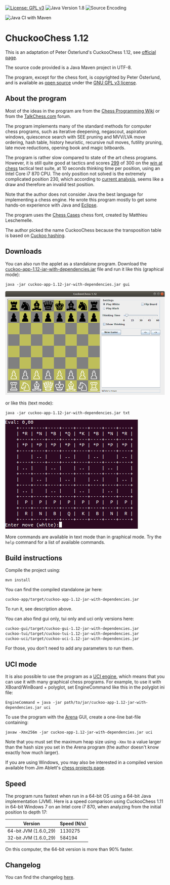 [![License: GPL v3](https://img.shields.io/badge/License-GPL%20v3-blue.svg)](http://www.gnu.org/licenses/gpl-3.0)
![Java Version 1.8](https://img.shields.io/badge/Java%20Version-1.8-blue.svg)
![Source Encoding](https://img.shields.io/badge/Source%20Encoding-UTF--8-blue)

![Java CI with Maven](https://github.com/sauce-code/cuckoo/workflows/Java%20CI%20with%20Maven/badge.svg)

# ChuckooChess 1.12

This is an adaptation of Peter Österlund's CuckooChess 1.12, see [official page](http://hem.bredband.net/petero2b/javachess/index.html).

The source code provided is a Java Maven project in UTF-8.

The program, except for the chess font, is copyrighted by Peter Österlund, and is available as [open source](http://www.opensource.org/) under the [GNU GPL v3 license](http://www.gnu.org/licenses/gpl.html).

## About the program

Most of the ideas in the program are from the [Chess Programming Wiki](http://chessprogramming.wikispaces.com/) or from the [TalkChess.com](http://talkchess.com/forum/) forum.

The program implements many of the standard methods for computer chess programs, such as iterative deepening, negascout, aspiration windows, quiescence search with SEE pruning and MVV/LVA move ordering, hash table, history heuristic, recursive null moves, futility pruning, late move reductions, opening book and magic bitboards.

The program is rather slow compared to state of the art chess programs. However, it is still quite good at tactics and scores [299](http://hem.bredband.net/petero2b/javachess/wac_10s.txt) of 300 on the [win at chess](http://chessprogramming.wikispaces.com/Test-Positions) tactical test suite, at 10 seconds thinking time per position, using an Intel Core i7 870 CPU. The only position not solved is the extremely complicated position 230, which according to [current analysis](http://rybkaforum.net/cgi-bin/rybkaforum/topic_show.pl?tid=18403), seems like a draw and therefore an invalid test position.

Note that the author does not consider Java the best language for implementing a chess engine. He wrote this program mostly to get some hands-on experience with Java and [Eclipse](http://www.eclipse.org/).

The program uses the [Chess Cases](http://www.chessvariants.org/d.font/) chess font, created by Matthieu Leschemelle.

The author picked the name CuckooChess because the transposition table is based on [Cuckoo hashing](http://en.wikipedia.org/wiki/Cuckoo_hashing).

## Downloads

You can also run the applet as a standalone program. Download the [cuckoo-app-1.12-jar-with-dependencies.jar](https://github.com/sauce-code/cuckoo/releases/download/1.12/cuckoo-app-1.12-jar-with-dependencies.jar) file and run it like this (graphical mode):

    java -jar cuckoo-app-1.12-jar-with-dependencies.jar gui

![GUI Preview](doc/img/gui-preview.png)
    
or like this (text mode):

    java -jar cuckoo-app-1.12-jar-with-dependencies.jar txt

![GUI Preview](doc/img/tui-preview.png)

More commands are available in text mode than in graphical mode. Try the `help` command for a list of available commands.

## Build instructions

Compile the project using:

    mvn install

You can find the compiled standalone jar here:

    cuckoo-app/target/cuckoo-app-1.12-jar-with-dependencies.jar

To run it, see description above.


You can also find gui only, tui only and uci only versions here:

    cuckoo-gui/target/cuckoo-gui-1.12-jar-with-dependencies.jar
    cuckoo-tui/target/cuckoo-tui-1.12-jar-with-dependencies.jar
    cuckoo-uci/target/cuckoo-uci-1.12-jar-with-dependencies.jar

For those, you don't need to add any parameters to run them.

## UCI mode

It is also possible to use the program as a [UCI engine](http://en.wikipedia.org/wiki/Universal_Chess_Interface), which means that you can use it with many graphical chess programs. For example, to use it with XBoard/WinBoard + polyglot, set EngineCommand like this in the polyglot ini file:

    EngineCommand = java -jar path/to/jar/cuckoo-app-1.12-jar-with-dependencies.jar uci

To use the program with the [Arena](http://www.playwitharena.com/) GUI, create a one-line bat-file containing:

    javaw -Xmx256m -jar cuckoo-app-1.12-jar-with-dependencies.jar uci

Note that you must set the maximum heap size using `-Xmx` to a value larger than the hash size you set in the Arena program (the author doesn't know exactly how much larger).

If you are using Windows, you may also be interested in a compiled version available from Jim Ablett's [chess projects page](http://jim-ablett.co.de/).

## Speed

The program runs fastest when run in a 64-bit OS using a 64-bit Java implementation (JVM). Here is a speed comparison using CuckooChess 1.11 in 64-bit Windows 7 on an Intel core i7 870, when analyzing from the initial position to depth 17:

| Version               | Speed (N/s) |
| --------------------- | ----------- |
| 64-bit JVM (1.6.0_29) | 1130275     |
| 32-bit JVM (1.6.0_29) | 584194      |

On this computer, the 64-bit version is more than 90% faster. 

## Changelog

You can find the changelog [here](CHANGELOG.md).
